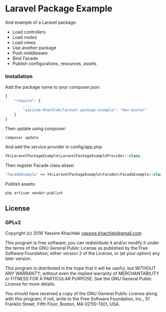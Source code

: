 # Laravel Package Example

And example of a Laravel package.

- Load controllers
- Load routes
- Load views
- Use another package
- Push middleware
- Bind Facade
- Publish configurations, resources, assets

### Installation

Add the package name to your composer.json:

```javascript
{
    "require": {
    	...,
        "yassine-khachlek/laravel-package-example": "dev-master"
    }
}
```

Then update using composer:

```
composer update
```

And add the service provider in config/app.php:

```php
Yk\LaravelPackageExample\LaravelPackageExampleProvider::class,
```

Then register Facade class aliase:

```php
'FacadeExample' => Yk\LaravelPackageExample\Facades\FacadeExample::class,
```

Publish assets:

```
php artisan vendor:publish
```

## License

### GPLv2

Copyright (c) 2016 Yassine Khachlek <yassine.khachlek@gmail.com>

This program is free software; you can redistribute it and/or
modify it under the terms of the GNU General Public License
as published by the Free Software Foundation; either version 2
of the License, or (at your option) any later version.

This program is distributed in the hope that it will be useful,
but WITHOUT ANY WARRANTY; without even the implied warranty of
MERCHANTABILITY or FITNESS FOR A PARTICULAR PURPOSE.  See the
GNU General Public License for more details.

You should have received a copy of the GNU General Public License
along with this program; if not, write to the Free Software
Foundation, Inc., 51 Franklin Street, Fifth Floor, Boston, MA  02110-1301, USA.